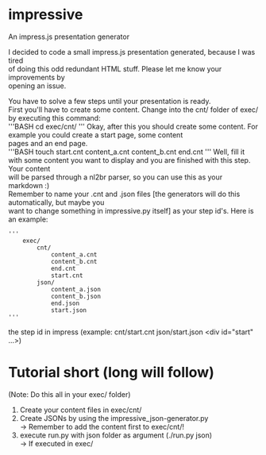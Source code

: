 impressive
==========

An impress.js presentation generator
  
I decided to code a small impress.js presentation generated, because I was tired  
of doing this odd redundant HTML stuff. Please let me know your improvements by  
opening an issue.  

You have to solve a few steps until your presentation is ready.  
First you'll have to create some content. Change into the cnt/ folder of exec/ by executing this command:   
    '''BASH
        cd exec/cnt/
    '''
Okay, after this you should create some content. For example you could create a start page, some content  
pages and an end page.  
    '''BASH
        touch start.cnt content_a.cnt content_b.cnt end.cnt
    '''
Well, fill it with some content you want to display and you are finished with this step. Your content  
will be parsed through a nl2br parser, so you can use this as your markdown :)  
Remember to name your .cnt and .json files [the generators will do this automatically, but maybe you  
want to change something in impressive.py itself] as your step id's. Here is an example:

    '''
        exec/
            cnt/
                content_a.cnt
                content_b.cnt
                end.cnt
                start.cnt
            json/
                content_a.json
                content_b.json
                end.json
                start.json
    '''

the step id in impress (example: cnt/start.cnt json/start.json &lt;div id="start" ...&gt;)  
  
  
  
  
# Tutorial short (long will follow)  
(Note: Do this all in your exec/ folder)  
1. Create your content files in exec/cnt/  
2. Create JSONs by using the impressive_json-generator.py  
    -> Remember to add the content first to exec/cnt/!  
3. execute run.py with json folder as argument (./run.py json)  
    -> If executed in exec/  

